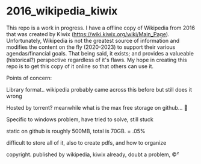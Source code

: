 # 2016_wikipedia_kiwix

This repo is a work in progress. I have a offline copy of Wikipedia from 2016 that was created by Kiwix (https://wiki.kiwix.org/wiki/Main_Page). Unfortunately, Wikipedia is not the greatest source of information and modifies the content on the fly (2020-2023) to support their various agendas/financial goals. That being said, it exists; and provides a valueable (historical?) perspective regardless of it's flaws. My hope in creating this repo is to get this copy of it online so that others can use it.

Points of concern:

Library format.. wikipedia probably came across this before but still does it wrong

Hosted by torrent? meanwhile what is the max free storage on github... 🤔

Specific to windows problem, have tried to solve, still stuck

static on github is roughly 500MB, total is 70GB. = .05%

difficult to store all of it, also to create pdfs, and how to organize

copyright. published by wikipedia, kiwix already, doubt a problem, ©² 

